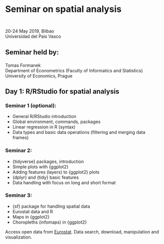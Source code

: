 # <p> Seminar on spatial analysis </p> 
</br> 
20-24 May 2019, Bilbao  </br> 
Universidad del País Vasco  </br> 


## <p>Seminar held by:</br> 
Tomas Formanek</br> 
Department of Econometrics (Faculty of Informatics and Statistics)</br> 
University of Economics, Prague</br> 
</p>

## <p> Day 1: R/RStudio for spatial analysis</br> 
</p>

### <p> Seminar 1 (optional):</br> 
- General R/RStudio introduction  
- Global environment, commands, packages 
- Linear regression in R (syntax)  
- Data types and basic data operations (filtering and merging data frames) 
</p>

### <p> Seminar 2: 
- {tidyverse} packages, introduction</br> 
- Simple plots with {ggplot2} 
- Adding features (layers) to {ggplot2} plots 
- {dplyr} and {tidy} basic features 
- Data handling with focus on long and short format 
</p>

### <p> Seminar 3:</br> 
- {sf} package for handling spatial data  
- Eurostat data and R  
- Maps in {ggplot2}  
- Choropleths (infomaps) in {ggplot2}
</p>






 Access open data from [Eurostat](http://ec.europa.eu/eurostat). Data search, download, manipulation and visualization. 


